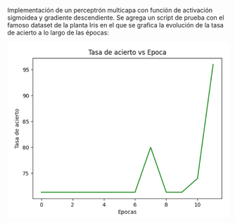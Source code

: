 Implementación de un perceptrón multicapa con función de activación sigmoidea y gradiente descendiente.
Se agrega un script de prueba con el famoso dataset de la planta Iris en el que se grafica la evolución de la tasa de acierto a lo largo de las épocas:

![Image text](https://github.com/marcoscecotti/perceptronMulticapa/blob/main/datos/pruebaIris.png)
